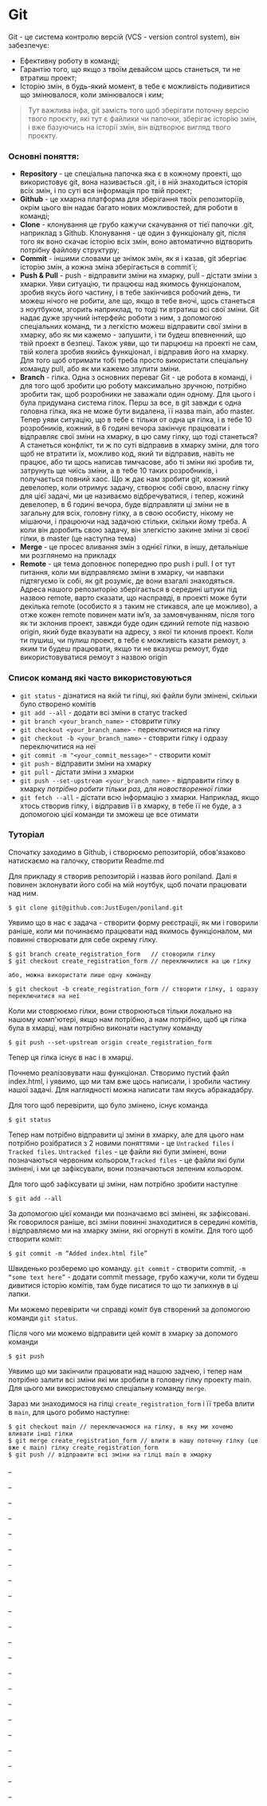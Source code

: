 # Git

Git - це система контролю версій (VCS - version control system), він забезпечує:
- Ефективну роботу в команді;
- Гарантію того, що якщо з твоїм девайсом щось станеться, ти не втратиш проект;
- Історію змін, в будь-який момент, в тебе є можливість подивитися що змінювалося, коли змінювалося і ким;

> Тут важлива інфа, git замість того щоб зберігати поточну версію твого проєкту, які тут є файлики чи папочки, зберігає історію змін, і вже базуючись на історії змін, він відтворює вигляд твого проєкту.

### Основні поняття:
- **Repository** - це спеціальна папочка яка є в кожному проекті, що використовує git, вона називається .git, і в ній знаходиться історія всіх змін, і по суті вся інформація про твій проект;
- **Github** - це хмарна платформа для зберігання твоїх репозиторіїв, окрім цього він надає багато нових можливостей, для роботи в команді;
- **Clone** - клонування це грубо кажучи скачування от тієї папочки .git, наприклад з Github. Клонування - це один з функціоналу git, після того як воно скачає історію всіх змін, воно автоматично відтворить потрібну файлову структуру;
- **Commit** - іншими словами це знімок змін, як я і казав, git збергіає історію змін, а кожна зміна зберігається в commit`і;
- **Push & Pull** - push - відправити зміни на хмарку, pull - дістати зміни з хмарки. Уяви ситуацію, ти працюєш над якимось функціоналом, зробив якусь його частину, і в тебе закінчився робочий день, ти можеш нічого не робити, але що, якщо в тебе вночі, щось станеться з ноутбуком, згорить наприклад, то тоді ти втратиш всі свої зміни. Git надає дуже зручний інтерфейс роботи з ним, з допомогою спеціальних команд, ти з легкістю можеш відправити свої зміни в хмарку, або як ми кажемо - запушити, і ти будеш впевненний, що твій проект в безпеці. Також уяви, що ти парцюєш на проекті не сам, твій колега зробив якийсь функціонал, і відправив його на хмарку. Для того щоб отримати тобі треба просто використати спеціальну команду pull, або як ми кажемо зпулити зміни. 
- **Branch** - гілка. Одна з основних переваг Git - це робота в команді, і для того щоб зробити цю роботу максимально зручною, потрібно зробити так, щоб розробники не заважали один одному. Для цього і була придумана система гілок. Перш за все, в git завжди є одна головна гілка, яка не може бути видалена, її назва main, або master. Тепер уяви ситуацію, що в тебе є тільки от одна ця гілка, і в тебе 10 розробників, кожний, в 6 годині вечора закінчує працювати і відправляє свої зміни на хмарку, в цю саму гілку, що тоді станеться? А станеться конфлікт, ти ж по суті відправив в хмарку зміни, для того щоб не втратити їх, можливо код, який ти відправив, навіть не працює, або ти щось написав тимчасове, або ті зміни які зробив ти, затрунуть ще чиїсь зміни, а в тебе 10 таких розробників, і получається повний хаос. Що ж дає нам зробити git, кожний девелопер, коли отримує задачу, створює собі свою, власну гілку для цієї задачі, ми це називаємо відбречуватися, і тепер, кожинй девелопер, в 6 годині вечора, буде відправляти ці зміни не в загальну для всіх, головну гілку, а в свою особисту, нікому не мішаючи, і працюючи над задачою стільки, скільки йому треба. А коли він доробить свою задачу, він злегкістю закине зміни зі своєї гілки, в master (це наступна тема)
- **Merge** - це просес вливання змін з однієї гілки, в іншу, детальніше ми розглянемо на прикладх
- **Remote** - ця тема доповнює попередню про push і pull. І от тут питання, коли ми відправляємо зміни в хмарку, чи навпаки підтягуємо їх собі, як git розуміє, де вони взагалі знаходяться. Адреса нашого репозиторію зберігається в середині штуки під назвою remote, варто сказати, що насправді, в проекті може бути декілька remote (особисто я з таким не стикався, але це можливо), а отже кожен remote повинен мати ім’я, за замовчуванням, після того як ти зклонив проект, завжди буде один єдиний remote під назвою origin, який буде вказувати на адресу, з якої ти клонив проект. Коли ти пушиш, чи пулиш проект, в тебе є можливість казати ремоут, з яким ти будеш працювати, якщо ти не вказуєш ремоут, буде використовуватися ремоут з назвою origin

### Список команд які часто використовуються
- `git status` - дізнатися на якій ти гілці, які файли були змінені, скільки було створено комітів
- `git add --all` - додати всі зміни в статус tracked
- `git branch <your_branch_name>` - стоврити гілку
- `git checkout <your_branch_name>` - переключитися на гілку
- `git checkout -b <your_branch_name>` - стоврити гілку і одразу переключитися на неї
- `git commit -m "<your_commit_message>"` - створити коміт
- `git push` - відправити зміни на хмарку
- `git pull` - дістати зміни з хмарки
- `git push --set-upstream <your_branch_name>` - відправити гілку в хмарку *потрібно робити тільки раз, для новостворенної гілки* 
- `git fetch --all` - дістати всю інформацію з хмарки. Наприклад, якщо хтось створив гілку, і відправив її в хмарку, в тебе її не буде, а з допомогою цієї команди ти зможеш це все отимати

### Туторіал
Спочатку заходимо в Github, і створюємо репозиторій, обов'язаково натискаємо на галочку, створити Readme.md

Для прикладу я створив репозиторій і назвав його poniland. Далі я повинен зклонувати його собі на мій ноутбук, щоб почати працювати над ним.
```
$ git clone git@github.com:JustEugen/poniland.git
```

Уявимо що в нас є задача - створити форму реєстрації, як ми і говорили раніше, коли ми починаємо працювати над якимось функціоналом, ми повинні створювати для себе окрему гілку.
```
$ git branch create_registration_form   // стоворили гілку
$ git checkout create_registration_form // переключилися на цю гілку

або, можна використати лише одну команду

$ git checkout -b create_registration_form // створити гілку, і одразу переключитися на неї
```

Коли ми стоврюємо гілки, вони створюються тільки локально на нашому комп'ютері, якщо нам потрібно, а нам потрібно, щоб ця гілка була в хмарці, нам потрібно виконати наступну команду

```
$ git push --set-upstream origin create_registration_form
```

Тепер ця гілка існує в нас і в хмарці.

Почнемо реалізовувати наш функціонал. Створимо пустий файл index.html, і уявимо, що ми там вже щось написали, і зробили частину нашої задачі. Для наглядності можна написати там якусь абракадабру.

Для того щоб перевірити, що було змінено, існує команда
```
$ git status
```

Тепер нам потрібно відправити ці зміни в хмарку, але для цього нам потрібно розібратися з 2 новими поняттями - це `Untracked files` і `Tracked files`. `Untracked files` - це файли які були змінені, вони позначаються червоним кольором,`Tracked files` - це файли які були змінені, і ми це зафіксували, вони позначаються зеленим кольором.

Для того щоб зафіксувати ці зміни, нам потрібно зробити наступне
```
$ git add --all
```

За допомогою цієї команди ми позначаємо всі змінені, як зафіксовані. Як говорилося раніше, всі зміни повинні знаходитися в середині комітів, і відправляємо ми на хмарку зміни, які огорнуті в коміти. Для того щоб створити коміт:

```
$ git commit -m “Added index.html file”
```

Швиденько розберемо цю команду. `git commit` - створити commit, `-m “some text here”` - додати commit message, грубо кажучи, коли ти будеш дивитися історію комітів, там буде писатися то що ти запихнув в ці лапки.

Ми можемо перевірити чи справді коміт був створений за допомогою команди `git status`.

Після чого ми можемо відправити цей коміт в хмарку за допомого команди 
```
$ git push
```

Уявимо що ми закінчили працювати над нашою задчею, і тепер нам потрібно залити всі зміни які ми зробили в головну гілку проекту main. Для цього ми використовуємо спеціальну команду `merge`.

Зараз ми знаходимося на гілці `create_registration_form` і її треба влити в `main`, для цього робимо наступне:
```
$ git checkout main // переключаємося на гілку, в яку ми хочемо вливати інші гілки
$ git merge create_registration_form // влити в нашу поточну гілку (це вже є main) гілку create_registration_form
$ git push // відправити всі зміни на гілці main в хмарку
```



_

_

_

_

_

_

_

_

_

_

_

_

_

_

_

_

_

_

_

_

_

_
